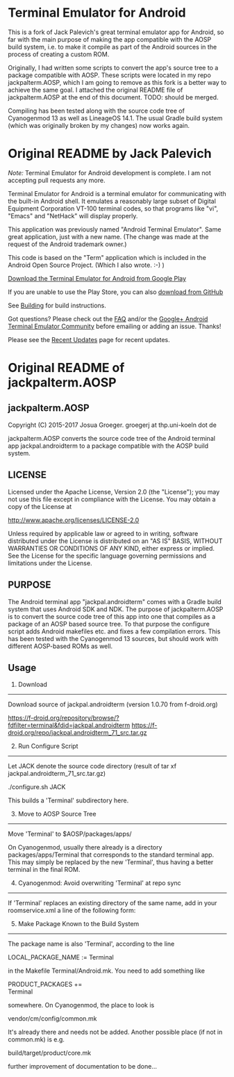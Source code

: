 # Terminal Emulator for Android

This is a fork of Jack Palevich's great terminal emulator app for Android,
so far with the main purpose of making the app compatible with the AOSP
build system, i.e. to make it compile as part of the Android sources
in the process of creating a custom ROM.

Originally, I had written some scripts to convert the app's source tree
to a package compatible with AOSP. These scripts were located in my
repo jackpalterm.AOSP, which I am going to remove as this fork is a
better way to achieve the same goal.
I attached the original README file of jackpalterm.AOSP at the end of
this document. TODO: should be merged.

Compiling has been tested along with the source code tree of
Cyanogenmod 13 as well as LineageOS 14.1.
The usual Gradle build system (which was originally broken by my changes)
now works again.

# Original README by Jack Palevich

*Note:* Terminal Emulator for Android development is complete. I am not
accepting pull requests any more.

Terminal Emulator for Android is a terminal emulator for communicating with the
built-in Android shell. It emulates a reasonably large subset of Digital
Equipment Corporation VT-100 terminal codes, so that programs like "vi", "Emacs"
and "NetHack" will display properly.

This application was previously named "Android Terminal Emulator". Same great
application, just with a new name. (The change was made at the request of the
Android trademark owner.)

This code is based on the "Term" application which is included in the Android
Open Source Project. (Which I also wrote. :-) )

[Download the Terminal Emulator for Android from Google Play](https://play.google.com/store/apps/details?id=jackpal.androidterm)

If you are unable to use the Play Store, you can also
[download from GitHub](https://jackpal.github.io/Android-Terminal-Emulator/)

See [Building](docs/Building.md) for build instructions.

Got questions? Please check out the
[FAQ](http://github.com/jackpal/Android-Terminal-Emulator/wiki/Frequently-Asked-Questions)
and/or the [Google+ Android Terminal Emulator Community](https://plus.google.com/u/0/communities/106164413936367578283)
before emailing or adding an issue. Thanks!

Please see the
[Recent Updates](http://github.com/jackpal/Android-Terminal-Emulator/wiki/Recent-Updates)
page for recent updates.

# Original README of jackpalterm.AOSP

## jackpalterm.AOSP

Copyright (C) 2015-2017 Josua Groeger.
groegerj at thp.uni-koeln dot de

jackpalterm.AOSP converts the source code tree of the Android terminal app
jackpal.androidterm to a package compatible with the AOSP build system.

## LICENSE

Licensed under the Apache License, Version 2.0 (the "License");
you may not use this file except in compliance with the License.
You may obtain a copy of the License at

   http://www.apache.org/licenses/LICENSE-2.0

Unless required by applicable law or agreed to in writing, software
distributed under the License is distributed on an "AS IS" BASIS,
WITHOUT WARRANTIES OR CONDITIONS OF ANY KIND, either express or implied.
See the License for the specific language governing permissions and
limitations under the License.

## PURPOSE

The Android terminal app "jackpal.androidterm" comes with a
Gradle build system that uses Android SDK and NDK.
The purpose of jackpalterm.AOSP is to convert the source code
tree of this app into one that compiles as a package of
an AOSP based source tree.
To that purpose the configure script adds Android makefiles etc.
and fixes a few compilation errors.
This has been tested with the Cyanogenmod 13 sources, but
should work with different AOSP-based ROMs as well.

## Usage

1) Download
-----------
Download source of jackpal.androidterm (version 1.0.70 from f-droid.org)

https://f-droid.org/repository/browse/?fdfilter=terminal&fdid=jackpal.androidterm
https://f-droid.org/repo/jackpal.androidterm_71_src.tar.gz

2) Run Configure Script
-----------------------
Let JACK denote the source code directory
(result of tar xf jackpal.androidterm_71_src.tar.gz)

./configure.sh JACK

This builds a 'Terminal' subdirectory here.

3) Move to AOSP Source Tree
---------------------------
Move 'Terminal' to $AOSP/packages/apps/

On Cyanogenmod, usually there already is a directory
packages/apps/Terminal
that corresponds to the standard terminal app.
This may simply be replaced by the new 'Terminal', thus having
a better terminal in the final ROM.

4) Cyanogenmod: Avoid overwriting 'Terminal' at repo sync
---------------------------------------------------------

If 'Terminal' replaces an existing directory of the same name,
add in your roomservice.xml a line of the following form:

<remove-project name="CyanogenMod/android_packages_apps_Terminal" />

5) Make Package Known to the Build System
-----------------------------------------

The package name is also 'Terminal', according to the line

LOCAL_PACKAGE_NAME := Terminal

in the Makefile Terminal/Android.mk.
You need to add something like

PRODUCT_PACKAGES += \
    Terminal

somewhere. On Cyanogenmod, the place to look is

vendor/cm/config/common.mk

It's already there and needs not be added.
Another possible place (if not in common.mk) is e.g.

build/target/product/core.mk

further improvement of documentation to be done...

